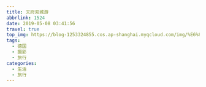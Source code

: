 ```yaml
---
title: 天府双城游
abbrlink: 1524
date: 2019-05-08 03:41:56
travel: true
top_img: https://blog-1253324855.cos.ap-shanghai.myqcloud.com/img/%E6%88%AA%E5%B1%8F2022-05-08%2011.56.32.png
tags: 
  - 德国
  - 摄影
  - 旅行
categories:
  - 生活
  - 旅行
---
```

